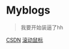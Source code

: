 # Myblogs

> 我要开始装逼了hh

[CSDN](https://blog.csdn.net/typefree?spm=1010.2135.3001.5113)
[滚动鼠标](#introduction)
